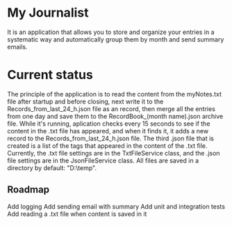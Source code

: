 # My Journalist
It is an application that allows you to store and organize your entries in a systematic way and automatically group them by month and send summary emails. 

# Current status
The principle of the application is to read the content from the myNotes.txt file after startup and before closing, next write it to the Records_from_last_24_h.json file as an record, then merge all the entries from one day and save them to the RecordBook_(month name).json archive file. While it's running, aplication checks every 15 seconds to see if the content in the .txt file has appeared, and when it finds it, it adds a new record to the Records_from_last_24_h.json file. The third .json file that is created is a list of the tags that appeared in the content of the .txt file.
Currently, the .txt file settings are in the TxtFileService class, and the .json file settings are in the JsonFileService class. All files are saved in a directory by default: "D:\temp".

## Roadmap
Add logging 
Add sending email with summary
Add unit and integration tests
Add reading a .txt file when content is saved in it
